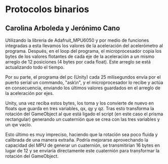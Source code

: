 # Protocolos binarios
## Carolina Arboleda y Jerónimo Cano
Utilizando la librería de Adafruit_MPU6050 y por medio de funciones integradas a esta llevamos los valores de la aceleración del acelerómetro al programa. Después, en el loop del programa, el microprocesador copia los bytes de los valores flotantes de cada eje de la aceleración a un mismo arreglo de 12 posiciones (4 bytes por cada float). Este arreglo se está actualizando todo el tiempo.

Por su parte, el programa del pc (Unity) cada 25 milisegundos envía por el puerto serial un commando, "ask\n", y el microprocesador lo recibe y actúa en consecuencia, enviando los últimos valores guardados en el arreglo de la aceleración por ejes. 

Unity, una vez reciba estos bytes, los toma y los convierte de nuevo en floats que guarda en tres variables, qx, qy y qz. Tras esto transforma la rotación del GameObject al que está ligado el script (en este caso el prisma rectangular) generando un cuaternión que se crea con las tres variables y un qw vacío.

Esto último es muy impreciso, haciendo que la rotación sea poco fluida y calibrada de una manera extraña. Podría mejorarse aprovechando la capacidad del MPU de generar un cuaternión, se transmitirían 16 bytes en lugar de 12 y se enviaría directamente este cuaternión para transformar la rotación del GameObject.
